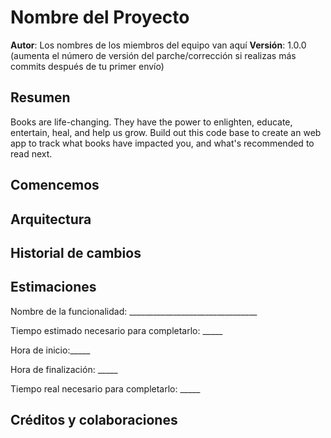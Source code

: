 # Nombre del Proyecto

**Autor**: Los nombres de los miembros del equipo van aquí
**Versión**: 1.0.0 (aumenta el número de versión del parche/corrección si realizas más commits después de tu primer envío)

## Resumen

Books are life-changing. They have the power to enlighten, educate, entertain, heal, and help us grow. Build out this code base to create an web app to track what books have impacted you, and what's recommended to read next.

## Comencemos
<!-- ¿Cuáles son los pasos que debe seguir un usuario para hacer un build de esta aplicación en su propio equipo y ejecutarla? -->

## Arquitectura
<!-- Proporciona una descripción detallada del diseño de la aplicación. Qué tecnologías (lenguajes, librerías, etc.) estás utilizando y cualquier otra información de diseño relevante. -->

## Historial de cambios
<!-- Utiliza esta área para documentar los cambios iterativos realizados en la aplicación a medida que cada funcionalidad se implementaba correctamente. Utiliza marcas de tiempo. Este es un ejemplo:

01-01-2001 4:59pm - La aplicación ahora tiene un servidor express completamente funcional, con una ruta GET para el recurso de ubicación. -->

## Estimaciones

Nombre de la funcionalidad: ________________________________

Tiempo estimado necesario para completarlo: _____

Hora de inicio:_____

Hora de finalización: _____

Tiempo real necesario para completarlo: _____

## Créditos y colaboraciones
<!-- Da crédito (y un enlace) a otras personas o recursos que te ayudaron a crear esta aplicación. -->